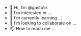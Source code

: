 - 👋 Hi, I’m @gastolik
- 👀 I’m interested in ...
- 🌱 I’m currently learning ...
- 💞️ I’m looking to collaborate on ...
- 📫 How to reach me ...

<!---
gastolik/gastolik is a ✨ special ✨ repository because its `README.md` (this file) appears on your GitHub profile.
You can click the Preview link to take a look at your changes.
--->
